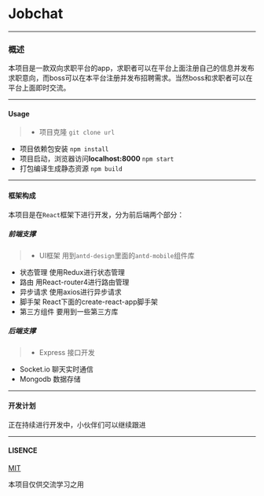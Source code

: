 # Jobchat
---  
### 概述
本项目是一款双向求职平台的app，求职者可以在平台上面注册自己的信息并发布求职意向，而boss可以在本平台注册并发布招聘需求。当然boss和求职者可以在平台上面即时交流。

---
#### Usage

> - 项目克隆
`git clone url`
- 项目依赖包安装
`npm install`
- 项目启动，浏览器访问**localhost:8000**
`npm start`
- 打包编译生成静态资源
`npm build`

---
#### 框架构成
本项目是在`React`框架下进行开发，分为前后端两个部分：

##### 前端支撑

> - UI框架
用到`antd-design`里面的`antd-mobile`组件库
- 状态管理
使用Redux进行状态管理
- 路由
用React-router4进行路由管理
- 异步请求
使用axios进行异步请求
- 脚手架
React下面的create-react-app脚手架
- 第三方组件
要用到一些第三方库

##### 后端支撑

> - Express
	接口开发
- Socket.io
	聊天实时通信
- Mongodb
	数据存储

---
#### 开发计划
正在持续进行开发中，小伙伴们可以继续跟进

---
#### LISENCE

[MIT](https://opensource.org/licenses/MIT)

本项目仅供交流学习之用







 


